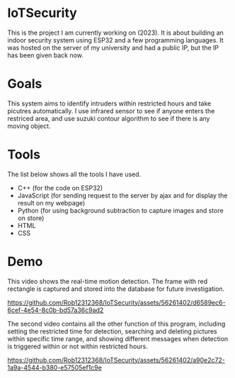 # IoTSecurity
This is the project I am currently working on (2023). It is about building an indoor security system using ESP32 and a few programming languages. It was hosted on the server of my university and had a public IP, but the IP has been given back now.

# Goals
This system aims to identify intruders within restricted hours and take picutres automatically. I use infrared sensor to see if anyone enters the restriced area, and use suzuki contour algorithm to see if there is any moving object.

# Tools
The list below shows all the tools I have used.
+ C++ (for the code on ESP32)
+ JavaScript (for sending request to the server by ajax and for display the result on my webpage)
+ Python (for using background subtraction to capture images and store on store)
+ HTML
+ CSS

# Demo


This video shows the real-time motion detection. The frame with red rectangle is captured and stored into the database 
for future investigation.


https://github.com/Rob12312368/IoTSecurity/assets/56261402/d6589ec6-6cef-4e54-8c0b-bd57a36c9ad2



The second video contains all the other function of this program, including setting the restricted time for detection, searching
and deleting pictures within specific time range, and showing different messages when detection is triggered within or not within restricted hours.




https://github.com/Rob12312368/IoTSecurity/assets/56261402/a90e2c72-1a9a-4544-b380-e57505ef1c9e




